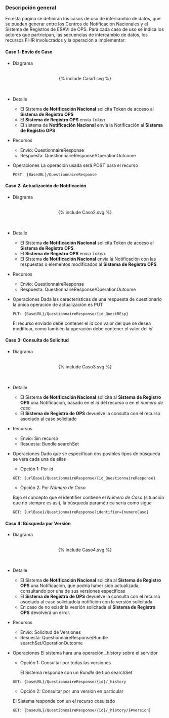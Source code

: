 ### Descripción general

En esta página se definiran los casos de uso de intercambio de datos, que se pueden generar entre los Centros de Notificación Nacionales y el Sistema de Registros de ESAVI de OPS. Para cada caso de uso se indica los actores que partricipan, las secuencias de intercambio de datos, los recursos FHIR involucrados y la operación a implementar:

#### Caso 1: Envío de Caso 

*  Diagrama
<br>

<div align="center" >
  {% include Caso1.svg %}
</div>
<br clear="all"/>

<br>

* Detalle
  * El Sistema **de Notificación Nacional** solicita Token de acceso al  **Sistema de Registro OPS**
  * El **Sistema de Registro OPS** envía *Token*
  * El sistema de **Notificación Nacional** envía la Notificación al **Sistema de Registro OPS**

* Recursos
  * Envío: QuestionnaireResponse
  * Respuesta: QuestionnaireResponse/OperationOutcome

* Operaciones
  La operación usada será POST para el recurso

  ```
  POST: {BaseURL}/QuestionnaireResponse
  ```


#### Caso 2: Actualización de Notificación

*  Diagrama

<br>

<div align="center" >
  {% include Caso2.svg %}
</div>
<br clear="all"/>

<br>

* Detalle
  * El Sistema **de Notificación Nacional** solicita Token de acceso al  **Sistema de Registro OPS**.
  * El **Sistema de Registro OPS** envía *Token*.
  * El Sistema **de Notificación Nacional** envía la Notificación con las respuestas o elementos modificados  al **Sistema de Registro OPS**.

* Recursos
  * Envío: QuestionnaireResponse
  * Respuesta: QuestionnaireResponse/OperationOutcome

* Operaciones
  Dada las características de una respuesta de cuestionario la única operación de actualización es PUT

  ```
  PUT: {BaseURL}/QuestionnaireResponse/{id_QuestREsp}
  ```

  El recurso enviado debe contener el *id* con valor del que se desea modificar, como también la operación debe contener el valor del *id*



#### Caso 3: Consulta de Solicitud

*  Diagrama

<br>

<div align="center" >
  {% include Caso3.svg %}
</div>
<br clear="all"/>

<br>

* Detalle
  * El Sistema **de Notificación Nacional** solicita al  **Sistema de Registro OPS** una Notificación, basado en el *id* del recurso o en el *número de caso*
  * El **Sistema de Registro de OPS** devuelve la consulta con el recurso asociado al caso solicitado
  
* Recursos
  * Envío: Sin recurso
  * Resuesta: Bundle searchSet


* Operaciones
  Dado que se especifican dos posibles tipos de búsqueda se verá cada una de ellas

  * Opción 1: Por *id*

  ```
  GET: {urlBase}/QuestionnaireResponse/{id_QuestionnaireResponse}
  ```

  * Opción 2: Por *Número de Caso*

  Bajo el concepto que el identifier contiene el *Número de Caso* (situación que no siempre es asi), la búsqueda paramétrica sería como sigue

  ```
  GET: {urlBase}/QuestionnaireResponse?identifier={numeroCaso}
  ```


#### Caso 4: Búsqueda por Versión

*  Diagrama
<br>

<div align="center" >
  {% include Caso4.svg %}
</div>
<br clear="all"/>

<br>

* Detalle
  * El Sistema **de Notificación Nacional** solicita al  **Sistema de Registro OPS** una Notificación, que podría haber sido actualizada, consultando por una de sus versiones específicas
  * El **Sistema de Registro de OPS** devuelve la consulta con el recurso asociado al caso solicitadola notifición con la versión solicitada
  * En caso de no existir la vesrión solicitada el **Sistema de Registro OPS** devolverá un error.

* Recursos
  * Envío: Solicitud de Versiones
  * Resuesta: QuestionnaireResponse/Bundle searchSet/OperationOutcome

* Operaciones
 El sistema hara una operación *_history* sobre el servidor

   * Opción 1: Consultar por todas las versiones

     El Sistema responde con un *Bundle* de tipo searchSet 

    ```
    GET: {baseURL}/QuestionnaireResponse/{id}/_history
    ```

    * Opción 2: Consultar por una versión en particular

     El Sistema responde con un el recurso cosultado

    ```
    GET: {baseURL}/QuestionnaireResponse/{id}/_history/{#version}
    ```


